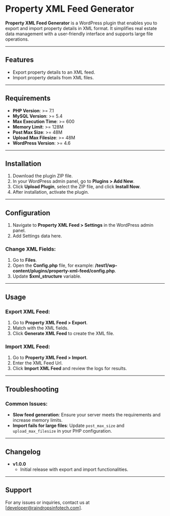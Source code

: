 # Property XML Feed Generator

**Property XML Feed Generator** is a WordPress plugin that enables you to export and import property details in XML format. It simplifies real estate data management with a user-friendly interface and supports large file operations.

---

## Features
- Export property details to an XML feed.
- Import property details from XML files.

---

## Requirements
- **PHP Version**: >= 7.1  
- **MySQL Version**: >= 5.4  
- **Max Execution Time**: >= 600  
- **Memory Limit**: >= 128M  
- **Post Max Size**: >= 48M  
- **Upload Max Filesize**: >= 48M  
- **WordPress Version**: >= 4.6  

---

## Installation
1. Download the plugin ZIP file.  
2. In your WordPress admin panel, go to **Plugins > Add New**.  
3. Click **Upload Plugin**, select the ZIP file, and click **Install Now**.  
4. After installation, activate the plugin.

---

## Configuration
1. Navigate to **Property XML Feed > Settings** in the WordPress admin panel.  
2. Add Settings data here.  

### Change XML Fields:
1. Go to **Files**.  
2. Open the **Config.php** file, for example: **/test1/wp-content/plugins/property-xml-feed/config.php**.  
3. Update **$xml_structure** variable.
---

## Usage
### Export XML Feed:
1. Go to **Property XML Feed > Export**.  
2. Match with the XML fields.  
3. Click **Generate XML Feed** to create the XML file.

### Import XML Feed:
1. Go to **Property XML Feed > Import**.  
2. Enter the XML Feed Url.  
3. Click **Import XML Feed** and review the logs for results.

---

## Troubleshooting
### Common Issues:
- **Slow feed generation**: Ensure your server meets the requirements and increase memory limits.  
- **Import fails for large files**: Update `post_max_size` and `upload_max_filesize` in your PHP configuration.

---

## Changelog
- **v1.0.0**  
  - Initial release with export and import functionalities.

---

## Support
For any issues or inquiries, contact us at [developer@raindropsinfotech.com].
